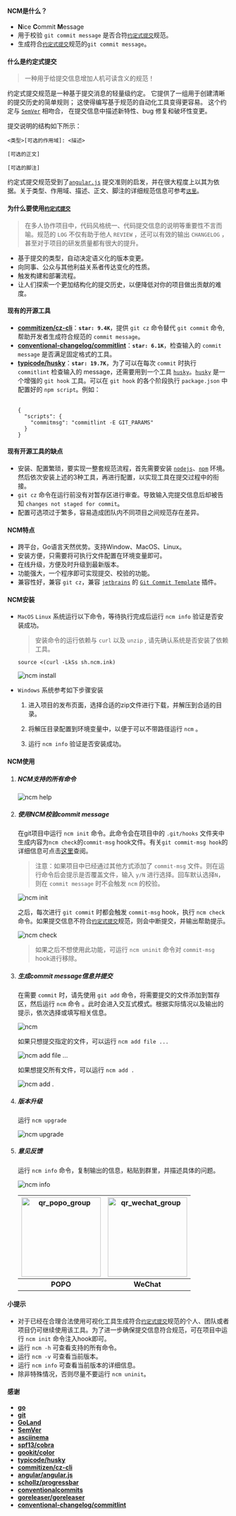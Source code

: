 <!--<link rel="stylesheet" type="text/css" href="assets/asciinema-player.css" />-->
<!--<script src="assets/asciinema-player.js"></script>-->

#### NCM是什么？
- **N**ice **C**ommit **M**essage
- 用于校验 `git commit message` 是否合符[`约定式提交`](https://www.conventionalcommits.org/zh-hans/v1.0.0-beta.4/)规范。
- 生成符合[`约定式提交`](https://www.conventionalcommits.org/zh-hans/v1.0.0-beta.4/)规范的`git commit message`。

#### 什么是约定式提交

> 一种用于给提交信息增加人机可读含义的规范！

约定式提交规范是一种基于提交消息的轻量级约定。 它提供了一组用于创建清晰的提交历史的简单规则； 这使得编写基于规范的自动化工具变得更容易。 这个约定与 [`SemVer`](https://semver.org/lang/zh-CN/) 相吻合， 在提交信息中描述新特性、bug 修复和破坏性变更。

提交说明的结构如下所示：
```
<类型>[可选的作用域]: <描述>

[可选的正文]

[可选的脚注]
```
约定式提交规范受到了[`angular.js`](https://github.com/angular/angular.js/blob/master/DEVELOPERS.md#-git-commit-guidelines) 提交准则的启发，并在很大程度上以其为依据。关于类型、作用域、描述、正文、脚注的详细规范信息可参考[`这里`](https://github.com/angular/angular.js/blob/master/DEVELOPERS.md#-git-commit-guidelines)。

#### 为什么要使用[`约定式提交`](https://www.conventionalcommits.org/zh-hans/v1.0.0-beta.4/)
> 在多人协作项目中，代码风格统一、代码提交信息的说明等重要性不言而喻。规范的 `LOG` 不仅有助于他人 `REVIEW` ，还可以有效的输出 `CHANGELOG` ，甚至对于项目的研发质量都有很大的提升。
- 基于提交的类型，自动决定语义化的版本变更。
- 向同事、公众与其他利益关系者传达变化的性质。
- 触发构建和部署流程。
- 让人们探索一个更加结构化的提交历史，以便降低对你的项目做出贡献的难度。

#### 现有的开源工具
- [**commitizen/cz-cli**](https://github.com/commitizen/cz-cli)：**`star: 9.4K`**，提供 `git cz` 命令替代 `git commit` 命令, 帮助开发者生成符合规范的 `commit message`。
- [**conventional-changelog/commitlint**](https://github.com/conventional-changelog/commitlint)：**`star: 6.1K`**，检查输入的 `commit message` 是否满足固定格式的工具。
- [**typicode/husky**](https://github.com/typicode/husky)：**`star: 19.7K`**，为了可以在每次 `commit` 时执行 `commitlint` 检查输入的 message，还需要用到一个工具 [`husky`]((https://github.com/typicode/husky))。[`husky`]((https://github.com/typicode/husky)) 是一个增强的 `git hook` 工具。可以在 `git hook` 的各个阶段执行 `package.json` 中配置好的 `npm script`。例如：<br><br>
    ```
    {
      "scripts": {
        "commitmsg": "commitlint -E GIT_PARAMS"
      }
    }
    ```

#### 现有开源工具的缺点
- 安装、配置繁琐，要实现一整套规范流程，首先需要安装 [`nodejs`](https://nodejs.org/)、[`npm`](https://www.npmjs.com/) 环境。然后依次安装上述的3种工具，再进行配置，以实现工具在提交过程中的衔接。
- `git cz` 命令在运行前没有对暂存区进行审查。导致输入完提交信息后却被告知 `changes not staged for commit`。
- 配置可选项过于繁多，容易造成团队内不同项目之间规范存在差异。

#### NCM特点
- 跨平台，Go语言天然优势。支持Window、MacOS、Linux。
- 安装方便，只需要将可执行文件配置在环境变量即可。
- 在线升级，方便及时升级到最新版本。
- 功能强大，一个程序即可实现提交、校验的功能。
- 兼容性好，兼容 `git cz`，兼容 [`jetbrains`](https://www.jetbrains.com/) 的 [`Git Commit Template`](https://plugins.jetbrains.com/plugin/9861-git-commit-template) 插件。

#### NCM安装
- `MacOS` `Linux` 系统运行以下命令，等待执行完成后运行 `ncm info` 验证是否安装成功。

    > 安装命令的运行依赖与 `curl`  以及 `unzip`  , 请先确认系统是否安装了依赖工具。

    ```shell
    source <(curl -LkSs sh.ncm.ink)
    ```

    ![ncm install](assets/ncm_install.gif)
    <!--<asciinema-player width=100% poster="npt:0:20" src="assets/ncm_install.json" />-->

- `Windows` 系统参考如下步骤安装

   1. 进入项目的发布页面，选择合适的zip文件进行下载，并解压到合适的目录。

   2. 将解压目录配置到环境变量中，以便于可以不带路径运行 `ncm` 。

   3. 运行 `ncm info` 验证是否安装成功。

#### NCM使用
1. ##### NCM支持的所有命令

   ![ncm help](assets/ncm_help.gif)
   <!--<asciinema-player width=100% poster="npt:0:4" src="assets/ncm_help.json" />-->

2. ##### 使用NCM校验commit message
   在git项目中运行 `ncm init` 命令。此命令会在项目中的 `.git/hooks` 文件夹中生成内容为`ncm check`的`commit-msg` hook文件。有关`git commit-msg hook`的详细信息可点击[这里](https://git-scm.com/docs/githooks#_commit_msg)查阅。

   > 注意：如果项目中已经通过其他方式添加了 `commit-msg` 文件。则在运行命令后会提示是否覆盖文件，输入 `y/N` 进行选择。回车默认选择`N`，则在 `commit message` 时不会触发 `ncm` 的校验。

   ![ncm init](assets/ncm_init.gif)
   <!--<asciinema-player width=100% poster="npt:0:26" src="assets/ncm_init.json" />-->

   之后，每次进行 `git commit` 时都会触发 `commit-msg` hook，执行 `ncm check` 命令。如果提交信息不符合[`约定式提交`](https://www.conventionalcommits.org/zh-hans/v1.0.0-beta.4/)规范，则会中断提交，并输出帮助提示。

   ![ncm check](assets/ncm_check.gif)
   <!--<asciinema-player width=100% poster="npt:0:19" src="assets/ncm_check.json" />-->

   > 如果之后不想使用此功能，可运行 `ncm uninit` 命令对 `commit-msg` hook进行移除。

3. ##### 生成commit message信息并提交
   在需要 `commit` 时，请先使用 `git add` 命令，将需要提交的文件添加到暂存区，然后运行 `ncm` 命令 。此时会进入交互式模式。根据实际情况以及输出的提示，依次选择或填写相关信息。

   ![ncm](assets/ncm.gif)
   <!--<asciinema-player width=100% poster="npt:0:34" src="assets/ncm.json" />-->

   如果只想提交指定的文件，可以运行 `ncm add file ...`

   ![ncm add file ...](assets/ncm_add.gif)
   <!--<asciinema-player width=100% poster="npt:0:21" src="assets/ncm_add.json" />-->

   如果想提交所有文件，可以运行 `ncm add .`

   ![ncm add .](assets/ncm_add_all.gif)
   <!--<asciinema-player width=100% poster="npt:0:28" src="assets/ncm_add_all.json" />-->

4. ##### 版本升级
   运行 `ncm upgrade`

   ![ncm upgrade](assets/ncm_upgrade.gif)
   <!--<asciinema-player width=100% poster="npt:0:7" src="assets/ncm_upgrade.json" />-->

5. ##### 意见反馈

   运行 `ncm info` 命令，复制输出的信息，粘贴到群里，并描述具体的问题。

   ![ncm info](assets/ncm_info.gif)
   <!--<asciinema-player width=100% poster="npt:0:3" src="assets/ncm_info.json" />-->

   |  <img src="./assets/qr_popo_group.png" width="180" height="180" alt="qr_popo_group"/>  | <img src="./assets/qr_wechat_group.png" width="180" height="180" alt="qr_wechat_group"/> |
   |  :--:  | :--:  |
   |**POPO**|**WeChat**|
   

#### 小提示
- 对于已经在合理合法使用可视化工具生成符合[`约定式提交`](https://www.conventionalcommits.org/zh-hans/v1.0.0-beta.4/)规范的个人、团队或者项目仍可继续使用该工具。为了进一步确保提交信息符合规范，可在项目中运行 `ncm init` 命令注入hook即可。
- 运行 `ncm -h` 可查看支持的所有命令。
- 运行 `ncm -v` 可查看当前版本。
- 运行 `ncm info` 可查看当前版本的详细信息。
- 除非特殊情况，否则尽量不要运行 `ncm uninit`。

#### 感谢
- [**go**](https://go.dev)
- [**git**](https://git-scm.com)
- [**GoLand**](https://www.jetbrains.com/go)
- [**SemVer**](https://semver.org)
- [**asciinema**](https://asciinema.org/)
- [**spf13/cobra**](https://github.com/spf13/cobra)
- [**gookit/color**](https://github.com/gookit/color)
- [**typicode/husky**](https://github.com/typicode/husky)
- [**commitizen/cz-cli**](https://github.com/commitizen/cz-cli)
- [**angular/angular.js**](https://github.com/angular/angular.js/blob/master/DEVELOPERS.md#-git-commit-guidelines)
- [**schollz/progressbar**](https://github.com/schollz/progressbar)
- [**conventionalcommits**](https://www.conventionalcommits.org)
- [**goreleaser/goreleaser**](https://github.com/goreleaser/goreleaser)
- [**conventional-changelog/commitlint**](https://github.com/conventional-changelog/commitlint)